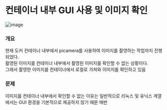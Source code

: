 # 컨테이너 내부 GUI 사용 및 이미지 확인 
![image](https://github.com/NerdConnection/Raspberry-Pi-5-Computer-Vision/assets/100738404/71ae4cec-59a4-4a0a-91d3-ce68ca23daa0)


### 개요

현재 도커 컨테이너 내부에서 picamera를 사용하여 이미지를 촬영하는 작업까지 진행되었다.   
촬영된 이미지를 컨테이너 내부에서 촬영된 이미지를 확인할 수 없는 상황이다.   
그래서 촬영한 이미지를 컨테이너에서 로컬로 가져와 이미지를 확인하고 있음


### 문제

이미지를 컨테이너 내부에서 확인할 수 없는 이유는 일반적으로 리눅스 및 유닉스 계열에서는 GUI 환경을 기본적으로 제공하지 않기 때문
매번 

